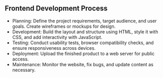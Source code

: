 ## Frontend Development Process

- Planning: Define the project requirements, target audience, and user goals. Create wireframes or mockups for design.
- Development: Build the layout and structure using HTML, style it with CSS, and add interactivity with JavaScript.
- Testing: Conduct usability tests, browser compatibility checks, and ensure responsiveness across devices.
- Deployment: Upload the finished product to a web server for public access.
- Maintenance: Monitor the website, fix bugs, and update content as necessary.